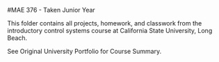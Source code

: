 #MAE 376 - Taken Junior Year

This folder contains all projects, homework, and classwork from the introductory control systems 
course at California State University, Long Beach.

See Original University Portfolio for Course Summary. 

